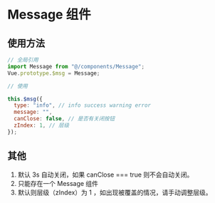 # Message 组件

## 使用方法

```js
// 全局引用
import Message from "@/components/Message";
Vue.prototype.$msg = Message;

// 使用

this.$msg({
  type: "info", // info success warning error
  message: "",
  canClose: false, // 是否有关闭按钮
  zIndex: 1, // 层级
});
```

## 其他

1. 默认 3s 自动关闭，如果 canClose === true 则不会自动关闭。
2. 只能存在一个 Message 组件
3. 默认则层级（zIndex）为 1 ，如出现被覆盖的情况，请手动调整层级。
